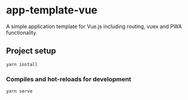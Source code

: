 # app-template-vue

A simple application template for Vue.js including routing, vuex and PWA functionality.

## Project setup
```
yarn install
```

### Compiles and hot-reloads for development
```
yarn serve
```
